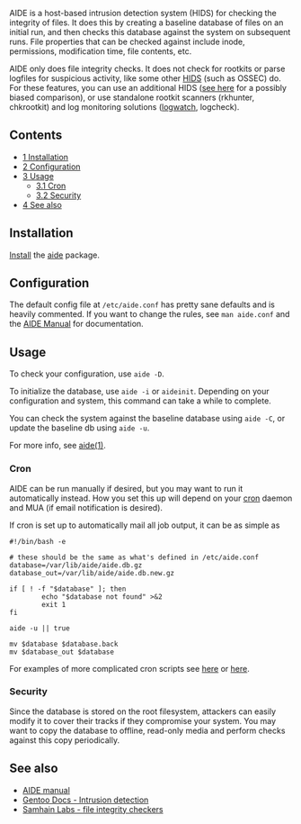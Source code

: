 AIDE is a host-based intrusion detection system (HIDS) for checking the integrity of files. It does this by creating a baseline database of files on an initial run, and then checks this database against the system on subsequent runs. File properties that can be checked against include inode, permissions, modification time, file contents, etc.

AIDE only does file integrity checks. It does not check for rootkits or parse logfiles for suspicious activity, like some other [HIDS](/index.php/List_of_applications/Security#Threat_and_vulnerability_detection "List of applications/Security") (such as OSSEC) do. For these features, you can use an additional HIDS ([see here](http://www.la-samhna.de/library/scanners.html) for a possibly biased comparison), or use standalone rootkit scanners (rkhunter, chkrootkit) and log monitoring solutions ([logwatch](/index.php/Logwatch "Logwatch"), logcheck).

## Contents

*   [1 Installation](#Installation)
*   [2 Configuration](#Configuration)
*   [3 Usage](#Usage)
    *   [3.1 Cron](#Cron)
    *   [3.2 Security](#Security)
*   [4 See also](#See_also)

## Installation

[Install](/index.php/Install "Install") the [aide](https://www.archlinux.org/packages/?name=aide) package.

## Configuration

The default config file at `/etc/aide.conf` has pretty sane defaults and is heavily commented. If you want to change the rules, see `man aide.conf` and the [AIDE Manual](http://aide.sourceforge.net/stable/manual.html) for documentation.

## Usage

To check your configuration, use `aide -D`.

To initialize the database, use `aide -i` or `aideinit`. Depending on your configuration and system, this command can take a while to complete.

You can check the system against the baseline database using `aide -C`, or update the baseline db using `aide -u`.

For more info, see [aide(1)](http://jlk.fjfi.cvut.cz/arch/manpages/man/aide.1).

### Cron

AIDE can be run manually if desired, but you may want to run it automatically instead. How you set this up will depend on your [cron](/index.php/Cron "Cron") daemon and MUA (if email notification is desired).

If cron is set up to automatically mail all job output, it can be as simple as

```
#!/bin/bash -e

# these should be the same as what's defined in /etc/aide.conf
database=/var/lib/aide/aide.db.gz
database_out=/var/lib/aide/aide.db.new.gz

if [ ! -f "$database" ]; then
        echo "$database not found" >&2
        exit 1
fi

aide -u || true

mv $database $database.back
mv $database_out $database

```

For examples of more complicated cron scripts see [here](https://sources.gentoo.org/cgi-bin/viewvc.cgi/gentoo-x86/app-forensics/aide/files/aide.cron) or [here](https://rfxn.com/downloads/cron.aide).

### Security

Since the database is stored on the root filesystem, attackers can easily modify it to cover their tracks if they compromise your system. You may want to copy the database to offline, read-only media and perform checks against this copy periodically.

## See also

*   [AIDE manual](http://aide.sourceforge.net/stable/manual.html)
*   [Gentoo Docs - Intrusion detection](https://wiki.gentoo.org/wiki/Security_Handbook?part=1&chap=13#doc_chap1)
*   [Samhain Labs - file integrity checkers](http://www.la-samhna.de/library/scanners.html)
